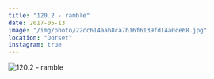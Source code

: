 ```yaml
---
title: "120.2 - ramble"
date: 2017-05-13
image: "/img/photo/22cc614aab8ca7b16f6139fd14a0ce68.jpg"
location: "Dorset"
instagram: true
---
```


![120.2 - ramble](/img/photo/22cc614aab8ca7b16f6139fd14a0ce68.jpg)
